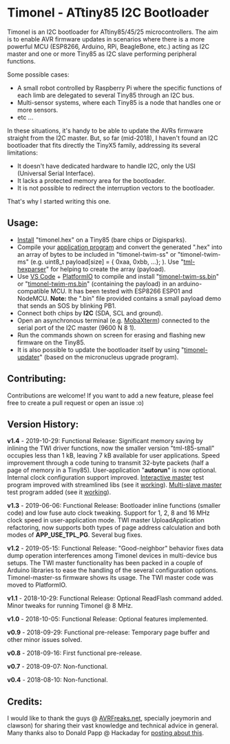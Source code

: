 # Timonel - ATtiny85 I2C Bootloader

Timonel is an I2C bootloader for ATtiny85/45/25 microcontrollers. The aim is to enable AVR firmware updates in scenarios where there is a more powerful MCU (ESP8266, Arduino, RPi, BeagleBone, etc.) acting as I2C master and one or more Tiny85 as I2C slave performing peripheral functions.

Some possible cases:

* A small robot controlled by Raspberry Pi where the specific functions of each limb are delegated to several Tiny85 through an I2C bus.
* Multi-sensor systems, where each Tiny85 is a node that handles one or more sensors.
* etc ...

In these situations, it's handy to be able to update the AVRs firmware straight from the I2C master. But, so far (mid-2018), I haven't found an I2C bootloader that fits directly the TinyX5 family, addressing its several limitations:

* It doesn't have dedicated hardware to handle I2C, only the USI (Universal Serial Interface).
* It lacks a protected memory area for the bootloader.
* It is not possible to redirect the interruption vectors to the bootloader.

That's why I started writing this one.

## Usage:

* [Install](/timonel-bootloader/README.md#Installation) "timonel.hex" on a Tiny85 (bare chips or Digisparks).
* Compile your [application program](/apps) and convert the generated ".hex" into an array of bytes to be included in "timonel-twim-ss" or "timonel-twim-ms" (e.g. uint8\_t payload[size] = { 0xaa, 0xbb, ...}; ). Use "[tml-hexparser](/timonel-hexparser)" for helping to create the array (payload).
* Use [VS Code](http://code.visualstudio.com) + [PlatformIO](http://platformio.org) to compile and install "[timonel-twim-ss.bin](/timonel-twim-ss)" or "[timonel-twim-ms.bin](/timonel-twim-ms)" (containing the payload) in an arduino-compatible MCU. It has been tested with ESP8266 ESP01 and NodeMCU. **Note:** the ".bin" file provided contains a small payload demo that sends an SOS by blinking PB1.
* Connect both chips by **I2C** (SDA, SCL and ground).
* Open an asynchronous terminal (e.g. [MobaXterm](http://mobaxterm.mobatek.net)) connected to the serial port of the I2C master (9600 N 8 1).
* Run the commands shown on screen for erasing and flashing new firmware on the Tiny85.
* It is also possible to update the bootloader itself by using "[timonel-updater](/timonel-updater)" (based on the micronucleus upgrade program).

## Contributing:

Contributions are welcome! If you want to add a new feature, please feel free to create a pull request or open an issue :o)

## Version History:

**v1.4** \- 2019\-10\-29: Functional Release: Significant memory saving by inlining the TWI driver functions\, now the smaller version "tml\-t85\-small" occupies less than 1 kB\, leaving 7 kB available for user applications\. Speed improvement through a code tuning to transmit 32\-byte packets \(half a page of memory in a Tiny85\)\. User\-application "**autorun**" is now optional. Internal clock configuration support improved. [Interactive master](/timonel-twim-ss) test program improved with streamlined libs (see it [working](http://youtu.be/-7GOMToGvzI)). [Multi-slave master](/timonel-twim-ms) test program added (see it [working](http://youtu.be/PM9X1thrdOY)).

**v1.3** \- 2019\-06\-06: Functional Release: Bootloader inline functions \(smaller code\) and low fuse auto clock tweaking\. Support for 1\, 2\, 8 and 16 MHz clock speed in user\-application mode\. TWI master UploadApplication refactoring\, now supports both types of page address calculation and both modes of **APP\_USE\_TPL\_PG**. Several bug fixes.

**v1.2** \- 2019\-05\-15: Functional Release: "Good\-neighbor" behavior fixes data dump operation interferences among Timonel devices in multi\-device bus setups\. The TWI master functionality has been packed in a couple of Arduino libraries to ease the handling of the several configuration options\. Timonel\-master\-ss firmware shows its usage\. The TWI master code was moved to PlatformIO\.

**v1.1** \- 2018\-10\-29: Functional Release: Optional ReadFlash command added\. Minor tweaks for running Timonel @ 8 MHz\.

**v1.0** \- 2018\-10\-05: Functional Release: Optional features implemented\.

**v0.9** \- 2018\-09\-29: Functional pre\-release: Temporary page buffer and other minor issues solved\.

**v0.8** \- 2018\-09\-16: First functional pre\-release\.

**v0.7** \- 2018\-09\-07: Non\-functional\.

**v0.4** \- 2018\-08\-10: Non\-functional\.

## Credits:

I would like to thank the guys @ [AVRFreaks.net](http://www.avrfreaks.net), specially joeymorin and clawson) for sharing their vast knowledge and technical advice in general. Many thanks also to Donald Papp @ Hackaday for [posting about this](https://hackaday.com/2018/10/20/i2c-bootloader-for-attiny85-lets-other-micros-push-firmware-updates).
